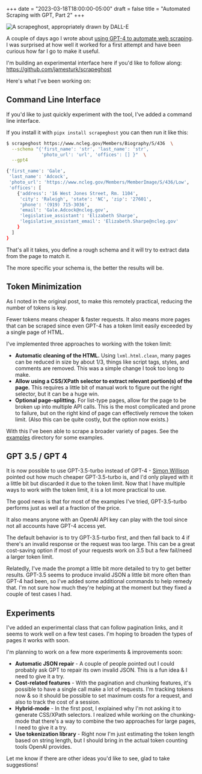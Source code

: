 +++
date = "2023-03-18T18:00:00-05:00"
draft = false
title = "Automated Scraping with GPT, Part 2"
+++

![A scrapeghost, appropriately drawn by DALL-E](/post-images/dall-e-scrapeghost.png)

A couple of days ago I wrote about [using GPT-4 to automate web scraping](/posts/scraping-with-gpt-4/). I was surprised at how well it worked for a first attempt and have been curious how far I go to make it useful.

I'm building an experimental interface here if you'd like to follow along: <https://github.com/jamesturk/scrapeghost>

Here's what I've been working on:

## Command Line Interface

If you'd like to just quickly experiment with the tool, I've added a command line interface.

If you install it with `pipx install scrapeghost` you can then run it like this:

```bash
$ scrapeghost https://www.ncleg.gov/Members/Biography/S/436  \
  --schema "{'first_name': 'str', 'last_name': 'str',
             'photo_url': 'url', 'offices': [] }"  \
  --gpt4 

{'first_name': 'Gale',
 'last_name': 'Adcock',
 'photo_url': 'https://www.ncleg.gov/Members/MemberImage/S/436/Low',
 'offices': [
    {'address': '16 West Jones Street, Rm. 1104',
     'city': 'Raleigh', 'state': 'NC', 'zip': '27601',
     'phone': '(919) 715-3036',
     'email': 'Gale.Adcock@ncleg.gov',
     'legislative_assistant': 'Elizabeth Sharpe',
     'legislative_assistant_email': 'Elizabeth.Sharpe@ncleg.gov'
    }
  ]
}
```

That's all it takes, you define a rough schema and it will try to extract data from the page to match it.

The more specific your schema is, the better the results will be.

## Token Minimization

As I noted in the original post, to make this remotely practical, reducing the number of tokens is key.

Fewer tokens means cheaper & faster requests.  It also means more pages that can be scraped since even GPT-4 has a token limit easily exceeded by a single page of HTML.

I've implemented three approaches to working with the token limit:

* **Automatic cleaning of the HTML.**  Using `lxml.html.clean`, many pages can be reduced in size by about 1/3, things like script tags, styles, and comments are removed. This was a simple change I took too long to make.
* **Allow using a CSS/XPath selector to extract relevant portion(s) of the page.**  This requires a little bit of manual work to figure out the right selector, but it can be a huge win.
* **Optional page-splitting.**  For list-type pages, allow for the page to be broken up into multiple API calls. This is the most complicated and prone to failure, but on the right kind of page can effectively remove the token limit.  (Also this can be quite costly, but the option now exists.)

With this I've been able to scrape a broader variety of pages.  See the [examples](https://github.com/jamesturk/scrapeghost/tree/main/examples) directory for some examples.

## GPT 3.5 / GPT 4

It is now possible to use GPT-3.5-turbo instead of GPT-4 - [Simon Willison](https://fedi.simonwillison.net/@simon) pointed out how much cheaper GPT-3.5-turbo is, and I'd only played with it a little bit but discarded it due to the token limit. Now that I have multiple ways to work with the token limit, it is a lot more practical to use.

The good news is that for most of the examples I've tried, GPT-3.5-turbo performs just as well at a fraction of the price.

It also means anyone with an OpenAI API key can play with the tool since not all accounts have GPT-4 access yet.

The default behavior is to try GPT-3.5-turbo first, and then fall back to 4 if there's an invalid response or the request was too large. This can be a great cost-saving option if most of your requests work on 3.5 but a few fail/need a larger token limit.

Relatedly, I've made the prompt a little bit more detailed to try to get better results. GPT-3.5 seems to produce invalid JSON a little bit more often than GPT-4 had been, so I've added some additional commands to help remedy that. I'm not sure how much they're helping at the moment but they fixed a couple of test cases I had.

## Experiments

I've added an experimental class that can follow pagination links, and it seems to work well on a few test cases. I'm hoping to broaden the types of pages it works with soon.

I'm planning to work on a few more experiments & improvements soon:

* **Automatic JSON repair** - A couple of people pointed out I could probably ask GPT to repair its own invalid JSON. This is a fun idea & I need to give it a try.
* **Cost-related features** - With the pagination and chunking features, it's possible to have a single call make a lot of requests.  I'm tracking tokens now & so it should be possible to set maximum costs for a request, and also to track the cost of a session.
* **Hybrid-mode** - In the first post, I explained why I'm not asking it to generate CSS/XPath selectors. I realized while working on the chunking-mode that there's a way to combine the two approaches for large pages, I need to give it a try.
* **Use tokenization library** - Right now I'm just estimating the token length based on string length, but I should bring in the actual token counting tools OpenAI provides.

Let me know if there are other ideas you'd like to see, glad to take suggestions!
